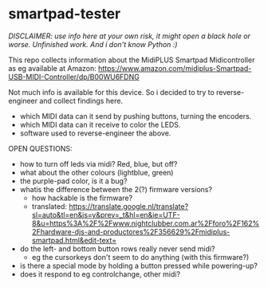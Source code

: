 # smartpad-tester

*DISCLAIMER: use info here at your own risk, it might open a black hole or worse. Unfinished work. And i don't know Python :)*

This repo collects information about the MidiPLUS Smartpad Midicontroller as eg available at Amazon:
https://www.amazon.com/midiplus-Smartpad-USB-MIDI-Controller/dp/B00WU6FDNG

Not much info is available for this device. So i decided to try to reverse-engineer and collect findings here.

* which MIDI data can it send by pushing buttons, turning the encoders.
* which MIDI data can it receive to color the LEDS.
* software used to reverse-engineer the above.

OPEN QUESTIONS:
* how to turn off leds via midi? Red, blue, but off?
* what about the other colours (lightblue, green)
* the purple-pad color, is it a bug?
* whatis the difference between the 2(?) firmware versions?
   * how hackable is the firmware?
   * translated: https://translate.google.nl/translate?sl=auto&tl=en&js=y&prev=_t&hl=en&ie=UTF-8&u=https%3A%2F%2Fwww.nightclubber.com.ar%2Fforo%2F162%2Fhardware-djs-and-productores%2F356629%2Fmidiplus-smartpad.html&edit-text=
* do the left- and bottom button rows really never send midi?
   * eg the cursorkeys don't seem to do anything (with this firmware?)
* is there a special mode by holding a button pressed while powering-up?
* does it respond to eg controlchange, other midi?

